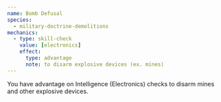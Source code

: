 ```yaml
---
name: Bomb Defusal
species:
  - military-doctrine-demolitions
mechanics:
  - type: skill-check
    value: [electronics]
    effect:
      type: advantage
      note: to disarm explosive devices (ex. mines)
---
```

You have advantage on Intelligence (Electronics) checks to disarm mines and other explosive devices.
